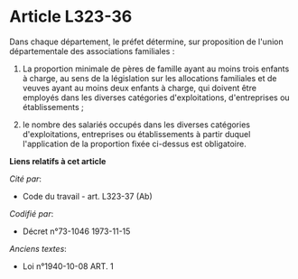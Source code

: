 # Article L323-36

Dans chaque département, le préfet détermine, sur proposition de l'union départementale des associations familiales :

1. La proportion minimale de pères de famille ayant au moins trois enfants à charge, au sens de la législation sur les
allocations familiales et de veuves ayant au moins deux enfants à charge, qui doivent être employés dans les diverses
catégories d'exploitations, d'entreprises ou établissements ;

2. le nombre des salariés occupés dans les diverses catégories d'exploitations, entreprises ou établissements à partir duquel
l'application de la proportion fixée ci-dessus est obligatoire.

**Liens relatifs à cet article**

_Cité par_:

  - Code du travail - art. L323-37 (Ab)

_Codifié par_:

  - Décret n°73-1046 1973-11-15

_Anciens textes_:

  - Loi n°1940-10-08 ART. 1
